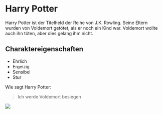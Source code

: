 # Harry Potter
Harry Potter ist der Titelheld der Reihe von J.K. Rowling. Seine Eltern wurden von Voldemort getötet, als er noch ein Kind war. 
Voldemort wollte auch ihn töten, aber dies gelang ihm nicht.

## Charaktereigenschaften
* Ehrlich
* Ergeizig
* Sensibel
* Stur


Wie sagt Harry Potter:
> Ich werde Voldemort besiegen

<img src="https://vignette.wikia.nocookie.net/potter-encyclopaedia/images/9/9b/Harry.jpg/revision/latest?cb=20130811181130"/>


